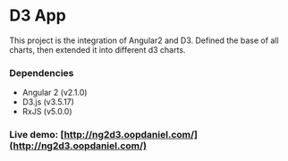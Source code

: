 # D3 App

This project is the integration of Angular2 and D3.
Defined the base of all charts, then extended it into different d3 charts.

### Dependencies

- Angular 2 (v2.1.0)
- D3.js (v3.5.17)
- RxJS (v5.0.0)

### Live demo: [http://ng2d3.oopdaniel.com/](http://ng2d3.oopdaniel.com/)